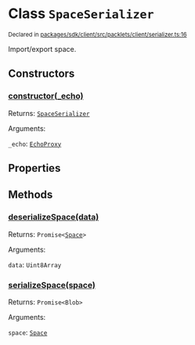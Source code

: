 # Class `SpaceSerializer`
<sub>Declared in [packages/sdk/client/src/packlets/client/serializer.ts:16](https://github.com/dxos/dxos/blob/main/packages/sdk/client/src/packlets/client/serializer.ts#L16)</sub>


Import/export space.


## Constructors
### [constructor(_echo)](https://github.com/dxos/dxos/blob/main/packages/sdk/client/src/packlets/client/serializer.ts#L18)



Returns: <code>[SpaceSerializer](/api/@dxos/client/classes/SpaceSerializer)</code>

Arguments: 

`_echo`: <code>[EchoProxy](/api/@dxos/client/classes/EchoProxy)</code>


## Properties


## Methods
### [deserializeSpace(data)](https://github.com/dxos/dxos/blob/main/packages/sdk/client/src/packlets/client/serializer.ts#L27)



Returns: <code>Promise&lt;[Space](/api/@dxos/client/interfaces/Space)&gt;</code>

Arguments: 

`data`: <code>Uint8Array</code>

### [serializeSpace(space)](https://github.com/dxos/dxos/blob/main/packages/sdk/client/src/packlets/client/serializer.ts#L22)



Returns: <code>Promise&lt;Blob&gt;</code>

Arguments: 

`space`: <code>[Space](/api/@dxos/client/interfaces/Space)</code>
